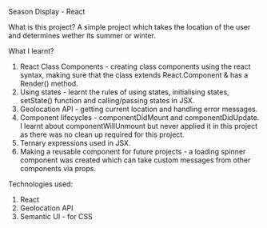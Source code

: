 Season Display - React 

What is this project?
A simple project which takes the location of the user and determines wether its summer or winter.

What I learnt?
1. React Class Components - creating class components using the react syntax, making sure that the class extends React.Component & has a Render() method.
2. Using states - learnt the rules of using states, initialising states, setState() function and calling/passing states in JSX.
3. Geolocation API - getting current location and handling error messages.
4. Component lifecycles - componentDidMount and componentDidUpdate. I learnt about componentWillUnmount but never applied it in this project as there was no clean up required for this project.
5. Ternary expressions used in JSX.
6. Making a reusable component for future projects - a loading spinner component was created which can take custom messages from other components via props.

Technologies used:
1. React
2. Geolocation API
3. Semantic UI - for CSS
